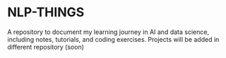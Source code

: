 # NLP-THINGS
A repository to document my learning journey in AI and data science, including notes, tutorials, and coding exercises. Projects will be added in different repository (soon)
